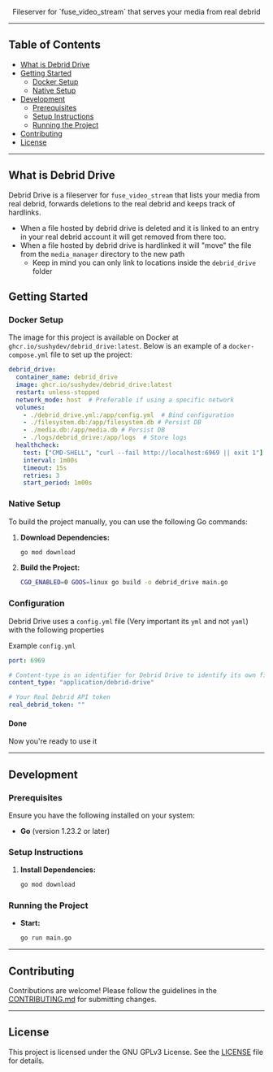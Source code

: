 <div align="center">
  <p>Fileserver for `fuse_video_stream` that serves your media from real debrid</p>
</div>

---

## Table of Contents

- [What is Debrid Drive](#what-is-debrid_drive)
- [Getting Started](#getting-started)
  - [Docker Setup](#docker-setup)
  - [Native Setup](#native-setup)
- [Development](#development)
  - [Prerequisites](#prerequisites)
  - [Setup Instructions](#setup-instructions)
  - [Running the Project](#running-the-project)
- [Contributing](#contributing)
- [License](#license)

---

## What is Debrid Drive

Debrid Drive is a fileserver for `fuse_video_stream` that lists your media from real debrid, forwards deletions to the real debrid and keeps track of hardlinks.
- When a file hosted by debrid drive is deleted and it is linked to an entry in your real debrid account it will get removed from there too.
- When a file hosted by debrid drive is hardlinked it will "move" the file from the `media_manager` directory to the new path
  - Keep in mind you can only link to locations inside the `debrid_drive` folder

## Getting Started

### Docker Setup

The image for this project is available on Docker at `ghcr.io/sushydev/debrid_drive:latest`. Below is an example of a `docker-compose.yml` file to set up the project:

```yaml
debrid_drive:
  container_name: debrid_drive
  image: ghcr.io/sushydev/debrid_drive:latest
  restart: unless-stopped
  network_mode: host  # Preferable if using a specific network
  volumes:
    - ./debrid_drive.yml:/app/config.yml  # Bind configuration
    - ./filesystem.db:/app/filesystem.db # Persist DB
    - ./media.db:/app/media.db # Persist DB
    - ./logs/debrid_drive:/app/logs  # Store logs
  healthcheck:
    test: ["CMD-SHELL", "curl --fail http://localhost:6969 || exit 1"]
    interval: 1m00s
    timeout: 15s
    retries: 3
    start_period: 1m00s
```

### Native Setup

To build the project manually, you can use the following Go commands:

1. **Download Dependencies:**
    ```sh
    go mod download
    ```

2. **Build the Project:**
    ```sh
    CGO_ENABLED=0 GOOS=linux go build -o debrid_drive main.go
    ```

### Configuration

Debrid Drive uses a `config.yml` file (Very important its `yml` and not `yaml`) with the following properties

Example `config.yml`
```yaml
port: 6969

# Content-type is an identifier for Debrid Drive to identify its own files
content_type: "application/debrid-drive"

# Your Real Debrid API token
real_debrid_token: ""
```

#### Done
Now you're ready to use it
    
---

## Development

### Prerequisites

Ensure you have the following installed on your system:

- **Go** (version 1.23.2 or later)

### Setup Instructions

1. **Install Dependencies:**
    ```sh
    go mod download
    ```

### Running the Project

- **Start:**
    ```sh
    go run main.go
    ```

---

## Contributing

Contributions are welcome! Please follow the guidelines in the [CONTRIBUTING.md](CONTRIBUTING.md) for submitting changes.

---

## License

This project is licensed under the GNU GPLv3 License. See the [LICENSE](LICENSE) file for details.
